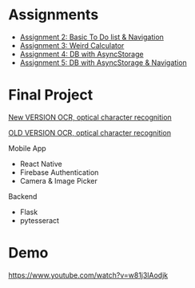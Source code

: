 # Assignments

- [Assignment 2: Basic To Do list & Navigation](https://youtu.be/9LsmXv_9lHE)
- [Assignment 3: Weird Calculator](https://youtu.be/II612P5QtVA)
- [Assignment 4: DB with AsyncStorage](https://www.youtube.com/watch?v=a1qJlegYT5M)
- [Assignment 5: DB with AsyncStorage & Navigation](https://www.youtube.com/watch?v=fVZJS9lDnj8&feature=share)

# Final Project

[New VERSION OCR, optical character recognition](https://www.youtube.com/watch?v=w81j3lAodjk)

[OLD VERSION OCR, optical character recognition](https://www.youtube.com/watch?v=r5vCWRAZjX0&feature=youtu.be)

Mobile App
- React Native
- Firebase Authentication 
- Camera & Image Picker

Backend
- Flask
- pytesseract

# Demo 

https://www.youtube.com/watch?v=w81j3lAodjk